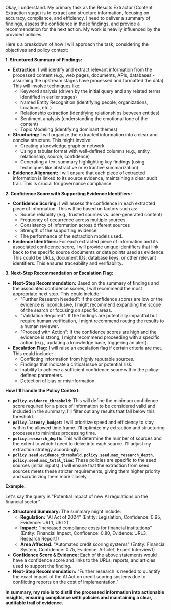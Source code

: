 Okay, I understand. My primary task as the Results Extractor (Content Extraction stage) is to extract and structure information, focusing on accuracy, compliance, and efficiency.  I need to deliver a summary of findings, assess the confidence in those findings, and provide a recommendation for the next action. My work is heavily influenced by the provided policies.

Here's a breakdown of how I will approach the task, considering the objectives and policy context:

**1. Structured Summary of Findings:**

*   **Extraction:**  I will identify and extract relevant information from the processed content (e.g., web pages, documents, APIs, databases - assuming the upstream stages have processed and formatted the data).  This will involve techniques like:
    *   Keyword analysis (driven by the initial query and any related terms identified in earlier stages)
    *   Named Entity Recognition (identifying people, organizations, locations, etc.)
    *   Relationship extraction (identifying relationships between entities)
    *   Sentiment analysis (understanding the emotional tone of the content)
    *   Topic Modeling (identifying dominant themes)
*   **Structuring:** I will organize the extracted information into a clear and concise structure. This might involve:
    *   Creating a knowledge graph or network
    *   Using a tabular format with well-defined columns (e.g., entity, relationship, source, confidence)
    *   Generating a text summary highlighting key findings (using techniques like abstractive or extractive summarization)
*   **Evidence Alignment:** I will ensure that each piece of extracted information is linked to its source evidence, maintaining a clear audit trail. This is crucial for governance compliance.

**2. Confidence Score with Supporting Evidence Identifiers:**

*   **Confidence Scoring:** I will assess the confidence in each extracted piece of information. This will be based on factors such as:
    *   Source reliability (e.g., trusted sources vs. user-generated content)
    *   Frequency of occurrence across multiple sources
    *   Consistency of information across different sources
    *   Strength of the supporting evidence
    *   The performance of the extraction models used.
*   **Evidence Identifiers:** For each extracted piece of information and its associated confidence score, I will provide unique identifiers that link back to the specific source documents or data points used as evidence.  This could be URLs, document IDs, database keys, or other relevant identifiers. This ensures traceability and verifiability.

**3. Next-Step Recommendation or Escalation Flag:**

*   **Next-Step Recommendation:** Based on the summary of findings and the associated confidence scores, I will recommend the most appropriate next step. This could include:
    *   "Further Research Needed": If the confidence scores are low or the evidence is inconclusive, I might recommend expanding the scope of the search or focusing on specific areas.
    *   "Validation Required": If the findings are potentially impactful but require human verification, I might recommend routing the results to a human reviewer.
    *   "Proceed with Action": If the confidence scores are high and the evidence is strong, I might recommend proceeding with a specific action (e.g., updating a knowledge base, triggering an alert).
*   **Escalation Flag:**  I will raise an escalation flag if certain criteria are met.  This could include:
    *   Conflicting information from highly reputable sources.
    *   Findings that indicate a critical issue or potential risk.
    *   Inability to achieve a sufficient confidence score within the policy-defined parameters.
    *   Detection of bias or misinformation.

**How I'll handle the Policy Context:**

*   **`policy.evidence_threshold`:**  This will define the minimum confidence score required for a piece of information to be considered valid and included in the summary. I'll filter out any results that fall below this threshold.
*   **`policy.latency_budget`:**  I will prioritize speed and efficiency to stay within the allowed time frame. I'll optimize my extraction and structuring processes to minimize processing time.
*   **`policy.research_depth`:**  This will determine the number of sources and the extent to which I need to delve into each source.  I'll adjust my extraction strategy accordingly.
*   **`policy.seed.evidence_threshold`**, **`policy.seed.max_research_depth`**, **`policy.seed.max_total_time`:** These policies are specific to the seed sources (initial inputs). I will ensure that the extraction from seed sources meets these stricter requirements, giving them higher priority and scrutinizing them more closely.

**Example:**

Let's say the query is "Potential impact of new AI regulations on the financial sector."

*   **Structured Summary:**  The summary might include:
    *   **Regulation:** "AI Act of 2024" (Entity: Legislation, Confidence: 0.95, Evidence: URL1, URL2)
    *   **Impact:** "Increased compliance costs for financial institutions" (Entity: Financial Impact, Confidence: 0.80, Evidence: URL3, Research Report1)
    *   **Area Affected:** "Automated credit scoring systems" (Entity: Financial System, Confidence: 0.75, Evidence: Article1, Expert Interview1)
*   **Confidence Score & Evidence:**  Each of the above statements would have a confidence score and links to the URLs, reports, and articles used to support the finding.
*   **Next-Step Recommendation:**  "Further research is needed to quantify the exact impact of the AI Act on credit scoring systems due to conflicting reports on the cost of implementation."

**In summary, my role is to distill the processed information into actionable insights, ensuring compliance with policies and maintaining a clear, auditable trail of evidence.**